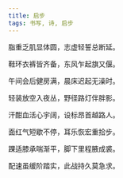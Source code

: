 ```yaml
---
title: 启步
tags: 书写, 诗, 启步
---
```


脂重乏肌显体圆，志虚轻誓总断延。

鞋环衣裤皆齐备，东风乍起旗又偃。

午间会后健房满，晨床迟起无澡时。

轻装放空入夜丛，野径路灯伴胖影。

汗酣血活心宇阔，设标昂首越路人。

面红气短歇不停，耳乐恢宏重拾步。

踝适膝承喘渐平，脚下里程腋成裘。

配速虽缓阶踏实，此战持久莫急求。



